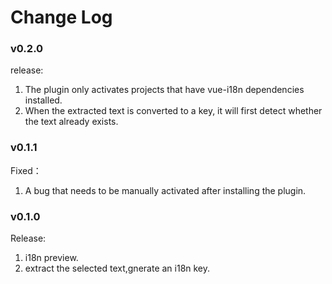 # Change Log

### v0.2.0
release:
1. The plugin only activates projects that have vue-i18n dependencies installed.
2. When the extracted text is converted to a key, it will first detect whether the text already exists.

### v0.1.1
Fixed：  
1. A bug that needs to be manually activated after installing the plugin.

### v0.1.0  
Release:  
1. i18n preview.   
2. extract the selected text,gnerate an i18n key.